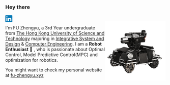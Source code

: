 ### Hey there

<a href="https://www.linkedin.com/in/zhengyu-fu-b4992a1bb">
  <img align="left" alt="" width="22px" src="Assets/linkedin.svg" />
</a>

<br />
<img align="right" alt="My Pride" src="Assets/robot1.png" width="190" />

I'm FU Zhengyu, a 3rd Year undergraduate from [The Hong Kong University of Science and Technology](https://hkust.edu.hk/) majoring in [Integrative System and Design](https://isd.hkust.edu.hk/) & [Computer Engineering](http://www.cpeg.ust.hk/). I am a __Robot Enthusiast__ 🤖 , who is passionate about Optimal Control, Model Predictive Control(MPC) and optimization for robotics.


You might want to check my personal website at [fu-zhengyu.xyz](http://fu-zhengyu.xyz)
